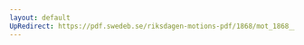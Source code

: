 ```yaml
---
layout: default
UpRedirect: https://pdf.swedeb.se/riksdagen-motions-pdf/1868/mot_1868__fk__00053/mot_1868__fk__00053_001.pdf
---
```

